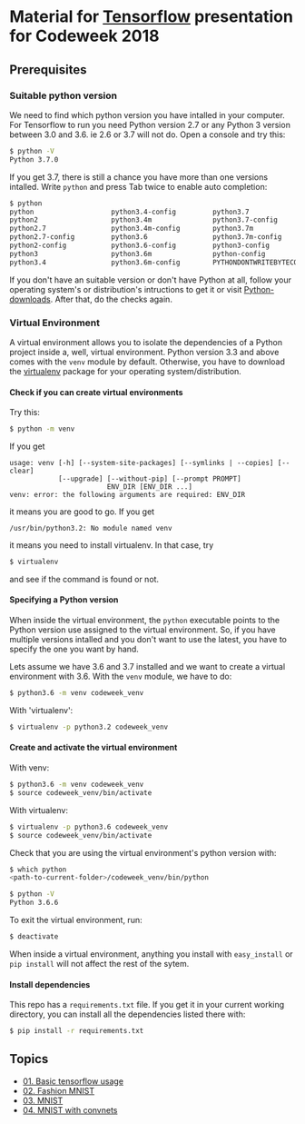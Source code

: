 # Material for [Tensorflow][Tensorflow] presentation for Codeweek 2018

## Prerequisites

### Suitable python version

We need to find which python version you have intalled in your computer. For
Tensorflow to run you need Python version 2.7 or any Python 3 version between
3.0 and 3.6. ie 2.6 or 3.7 will not do. Open a console and try this:

```sh
$ python -V
Python 3.7.0
```

If you get 3.7, there is still a chance you have more than one versions
intalled. Write `python` and press Tab twice to enable auto completion:

```sh
$ python
python                   python3.4-config         python3.7
python2                  python3.4m               python3.7-config
python2.7                python3.4m-config        python3.7m
python2.7-config         python3.6                python3.7m-config
python2-config           python3.6-config         python3-config
python3                  python3.6m               python-config
python3.4                python3.6m-config        PYTHONDONTWRITEBYTECODE
```

If you don't have an suitable version or don't have Python at all, follow your
operating system's or distribution's intructions to get it or visit
[Python-downloads][Python-downloads]. After that, do the checks again.


### Virtual Environment

A virtual environment allows you to isolate the dependencies of a Python
project inside a, well, virtual environment. Python version 3.3 and above comes
with the `venv` module by default. Otherwise, you have to download the
[virtualenv][virtualenv] package for your operating system/distribution.


#### Check if you can create virtual environments

Try this:

```sh
$ python -m venv
```

If you get

```
usage: venv [-h] [--system-site-packages] [--symlinks | --copies] [--clear]
            [--upgrade] [--without-pip] [--prompt PROMPT]
                        ENV_DIR [ENV_DIR ...]
venv: error: the following arguments are required: ENV_DIR
```

it means you are good to go. If you get

```
/usr/bin/python3.2: No module named venv
```

it means you need to install virtualenv. In that case, try

```sh
$ virtualenv
```

and see if the command is found or not.


#### Specifying a Python version

When inside the virtual environment, the `python` executable points to the
Python version use assigned to the virtual environment. So, if you have
multiple versions intalled and you don't want to use the latest, you have to
specify the one you want by hand.

Lets assume we have 3.6 and 3.7 installed and we want to create a virtual
environment with 3.6. With the `venv` module, we have to do:

```sh
$ python3.6 -m venv codeweek_venv
```

With 'virtualenv':

```sh
$ virtualenv -p python3.2 codeweek_venv
```


#### Create and activate the virtual environment

With venv:

```sh
$ python3.6 -m venv codeweek_venv
$ source codeweek_venv/bin/activate
```

With virtualenv:

```sh
$ virtualenv -p python3.6 codeweek_venv
$ source codeweek_venv/bin/activate
```

Check that you are using the virtual environment's python version with:

```sh
$ which python
<path-to-current-folder>/codeweek_venv/bin/python

$ python -V
Python 3.6.6
```

To exit the virtual environment, run:

```sh
$ deactivate
```

When inside a virtual environment, anything you install with `easy_install` or
`pip install` will not affect the rest of the sytem.


#### Install dependencies

This repo has a `requirements.txt` file. If you get it in your current working
directory, you can install all the dependencies listed there with:

```sh
$ pip install -r requirements.txt
```

## Topics

- [01. Basic tensorflow usage](/01_basic)
- [02. Fashion MNIST](/02_fashion_mnist)
- [03. MNIST](/03_mnist)
- [04. MNIST with convnets](/04_mnist_conv)


[Tensorflow]: https://www.tensorflow.org/
[Python-downloads]: https://www.python.org/downloads/
[virtualenv]: https://virtualenv.pypa.io/en/stable/

